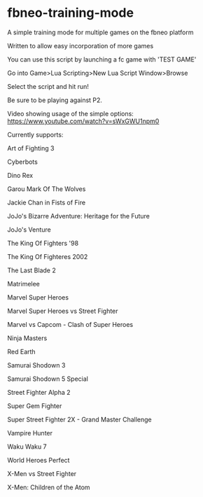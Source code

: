 # fbneo-training-mode
A simple training mode for multiple games on the fbneo platform

Written to allow easy incorporation of more games

You can use this script by launching a fc game with 'TEST GAME'

Go into Game>Lua Scripting>New Lua Script Window>Browse

Select the script and hit run!

Be sure to be playing against P2.


Video showing usage of the simple options: https://www.youtube.com/watch?v=sWxGWU1npm0


Currently supports:

Art of Fighting 3

Cyberbots

Dino Rex
 
Garou Mark Of The Wolves

Jackie Chan in Fists of Fire

JoJo's Bizarre Adventure: Heritage for the Future

JoJo's Venture

The King Of Fighters '98

The King Of Fighteres 2002

The Last Blade 2

Matrimelee

Marvel Super Heroes

Marvel Super Heroes vs Street Fighter

Marvel vs Capcom - Clash of Super Heroes

Ninja Masters

Red Earth

Samurai Shodown 3

Samurai Shodown 5 Special

Street Fighter Alpha 2

Super Gem Fighter

Super Street Fighter 2X - Grand Master Challenge

Vampire Hunter

Waku Waku 7

World Heroes Perfect

X-Men vs Street Fighter

X-Men: Children of the Atom
